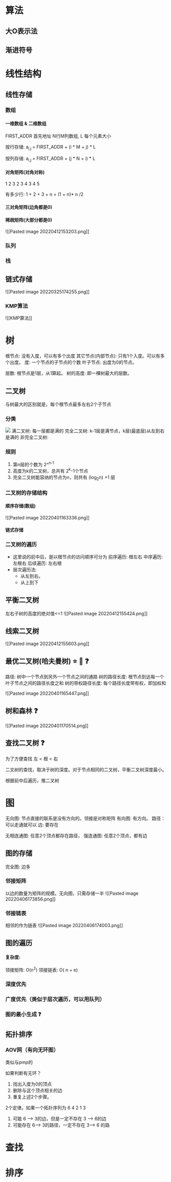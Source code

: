 
# 算法
## 大O表示法

## 渐进符号






# 线性结构


## 线性存储
### 数组
#### 一维数组 & 二维数组
FIRST_ADDR 首先地址 N行M列数组, L 每个元素大小

按行存储: a<sub>i,j </sub>= FIRST_ADDR + (i * M + j) * L

按列存储: a<sub>i,j </sub>= FIRST_ADDR + (j * N + i) * L


#### 对角矩阵(对角对称)
1  2    3
2  3   4
3  4   5

有多少行:
1 + 2 + 3 + n = (1 + n)* n /2

#### 三对角矩阵(边角都是0) 

#### 稀疏矩阵(大部分都是0)
![[Pasted image 20220412153203.png]]





### 队列

### 栈




## 链式存储


![[Pasted image 20220325174255.png]]

### KMP算法

![[KMP算法]]



# 树
根节点: 没有入度，可以有多个出度
其它节点(内部节点): 只有1个入度。可以有多个出度。
度: 一个节点的子节点的个数
叶子节点: 出度为0的节点。

层数: 根节点是1层，从1算起。
树的高度: 即一棵树最大的层数。

## 二叉树
与树最大的区别就是，每个根节点最多左右2个子节点
### 分类
![](http://image.clickear.top/20220401162550.png)
满二叉树: 每一层都是满的
完全二叉树: k-1层是满节点，k层(最底层)从左到右是满的
非完全二叉树: 

### 规则
1. 第n层的个数为 2^<sup>n-1</sup>
2. 高度为k的二叉树，总共有 2<sup>k</sup>-1个节点
3. 完全二叉树能容纳的节点为n，则共有 (log<sub>2</sub>n) +1 层


### 二叉树的存储结构

#### 顺序存储(数组)
![[Pasted image 20220401163336.png]]

#### 链式存储


### 二叉树的遍历
+ 这里说的前中后，是以根节点的访问顺序可分为
前序遍历: 根左右
中序遍历: 左根右
后续遍历: 左右根
+ 层次遍历法: 
	+ 从左到右。
	+ 从上到下

## 平衡二叉树
左右子树的高度的绝对值<=1
![[Pasted image 20220412155424.png]]

## 线索二叉树
![[Pasted image 20220412155603.png]]


## 最优二叉树(哈夫曼树) ⭐ 🔢 ❓
路径: 树中一个节点到另外一个节点之间的通路
树的路径长度: 根节点到达每一个叶子节点之间的路径长度之和
树的带权路径长度: 每个路径长度带有权，即加权和

![[Pasted image 20220401165447.png]]


## 树和森林 ❓
![[Pasted image 20220401170514.png]]


## 查找二叉树 ❓
为了方便查找
左 < 根  < 右

二叉树的查找，取决于树的深度。对于节点相同的二叉树，平衡二叉树深度最小。

根据前中后遍历，推二叉树


# 图

无向图: 节点直接的联系是没有方向的。领接是对称矩阵
有向图: 有方向。
路径： 可以走通就可以
边:  要存在

无相连通图: 任意2个顶点都存在路径，
强连通图: 任意2个顶点，都有边

## 图的存储
完全图: 边多

### 邻接矩阵
以边的数量为矩阵的规模。无向图，只需存储一半
![[Pasted image 20220406173856.png]]

### 邻接链表
相邻的作为链表
![[Pasted image 20220406174003.png]]



## 图的遍历

#### 复杂度: 
领接矩阵: O(n<sup>2</sup>)
领接链表: O( n + e)

### 深度优先


### 广度优先（类似于层次遍历，可以用队列）

### 图的最小生成 ❓

## 拓扑排序
### AOV网（有向无环图）
类似与pmp的 

如果判断有无环？

1. 找出入度为0的顶点
2. 删除与这个顶点相关的边
3. 重复上述2个步骤。

2个定律。如果一个拓扑序列为 6 4 2 1 3
1. 可能 6 --> 3的边，但是一定不存在 3 --> 6的边
2. 可能存在 6--> 3的路径，一定不存在 3--> 6 的路



# 查找


# 排序










